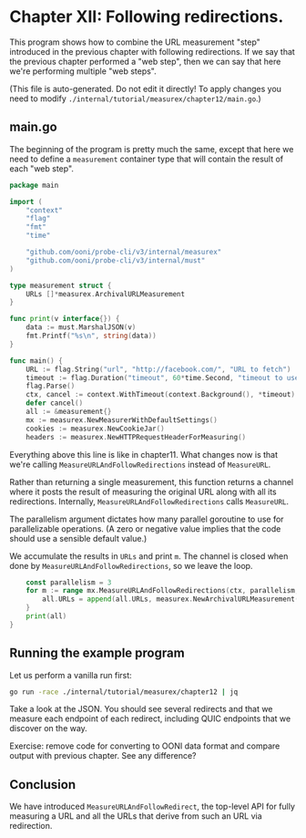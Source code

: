 
# Chapter XII: Following redirections.

This program shows how to combine the URL measurement
"step" introduced in the previous chapter with
following redirections. If we say that the previous
chapter performed a "web step", then we can say
that here we're performing multiple "web steps".

(This file is auto-generated. Do not edit it directly! To apply
changes you need to modify `./internal/tutorial/measurex/chapter12/main.go`.)

## main.go

The beginning of the program is pretty much the
same, except that here we need to define a
`measurement` container type that will contain
the result of each "web step".

```Go
package main

import (
	"context"
	"flag"
	"fmt"
	"time"

	"github.com/ooni/probe-cli/v3/internal/measurex"
	"github.com/ooni/probe-cli/v3/internal/must"
)

type measurement struct {
	URLs []*measurex.ArchivalURLMeasurement
}

func print(v interface{}) {
	data := must.MarshalJSON(v)
	fmt.Printf("%s\n", string(data))
}

func main() {
	URL := flag.String("url", "http://facebook.com/", "URL to fetch")
	timeout := flag.Duration("timeout", 60*time.Second, "timeout to use")
	flag.Parse()
	ctx, cancel := context.WithTimeout(context.Background(), *timeout)
	defer cancel()
	all := &measurement{}
	mx := measurex.NewMeasurerWithDefaultSettings()
	cookies := measurex.NewCookieJar()
	headers := measurex.NewHTTPRequestHeaderForMeasuring()
```

Everything above this line is like in chapter11. What changes
now is that we're calling `MeasureURLAndFollowRedirections`
instead of `MeasureURL`.

Rather than returning a single measurement, this function
returns a channel where it posts the result of measuring
the original URL along with all its redirections. Internally,
`MeasureURLAndFollowRedirections` calls `MeasureURL`.

The parallelism argument dictates how many parallel goroutine
to use for parallelizable operations. (A zero or negative
value implies that the code should use a sensible default value.)

We accumulate the results in `URLs` and print `m`. The channel
is closed when done by `MeasureURLAndFollowRedirections`, so we leave the loop.

```Go
	const parallelism = 3
	for m := range mx.MeasureURLAndFollowRedirections(ctx, parallelism, *URL, headers, cookies) {
		all.URLs = append(all.URLs, measurex.NewArchivalURLMeasurement(m))
	}
	print(all)
}

```

## Running the example program

Let us perform a vanilla run first:

```bash
go run -race ./internal/tutorial/measurex/chapter12 | jq
```

Take a look at the JSON. You should see several redirects
and that we measure each endpoint of each redirect, including
QUIC endpoints that we discover on the way.

Exercise: remove code for converting to OONI data format
and compare output with previous chapter. See any difference?

## Conclusion

We have introduced `MeasureURLAndFollowRedirect`, the
top-level API for fully measuring a URL and all the URLs
that derive from such an URL via redirection.

